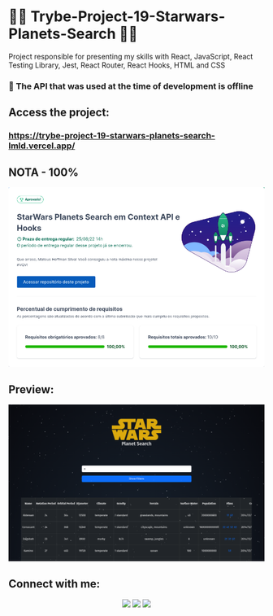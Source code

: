 # 💚💚 Trybe-Project-19-Starwars-Planets-Search 💚💚

Project responsible for presenting my skills with React, JavaScript, React Testing Library, Jest, React Router, React Hooks, HTML and CSS 

### 📢 The API that was used at the time of development is offline

## Access the project:
### https://trybe-project-19-starwars-planets-search-lmld.vercel.app/

## NOTA - 100%

<div align="center" margin="50px">
	<img src="img/c.png"/>
</div>

## Preview:

<div align="center" margin="50px">
	<img src="img/a.png"/>
</div>

## Connect with me:

<div align="center" margin="50px">
	  <a href = "mailto:mateushoffmandev@gmail.com"><img src="https://img.shields.io/badge/-Gmail-%23333?style=for-the-badge&logo=gmail&logoColor=white" target="_blank"></a>
	<a href="https://www.linkedin.com/in/mateushoffman/" target="_blank"><img src="https://img.shields.io/badge/-LinkedIn-%230077B5?style=for-the-badge&logo=linkedin&logoColor=white" target="_blank"></a>
	<a href="https://github.com/MateusHoffman" target="_blank"><img src="https://img.shields.io/badge/-GitHub-%23333?style=for-the-badge&logo=github&logoColor=white" target="_blank"></a>
</div>

